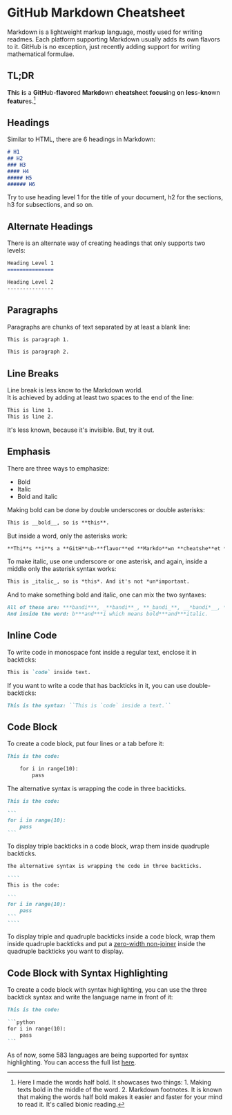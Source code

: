 # GitHub Markdown Cheatsheet

Markdown is a lightweight markup language, mostly used for writing readmes. Each platform supporting Markdown usually adds its own flavors to it. GitHub is no exception, just recently adding support for writing mathematical formulae.

## TL;DR
**Thi**s **i**s a **GitH**ub-**flavor**ed **Markdo**wn **cheatshe**et **focusi**ng **o**n **les**s-**kno**wn **featur**es.[^1]

## Headings
Similar to HTML, there are 6 headings in Markdown:

```markdown
# H1
## H2
### H3
#### H4
##### H5
###### H6
```

Try to use heading level 1 for the title of your document, h2 for the sections, h3 for subsections, and so on.

## Alternate Headings
There is an alternate way of creating headings that only supports two levels:

```markdown
Heading Level 1
===============

Heading Level 2
---------------
```

## Paragraphs
Paragraphs are chunks of text separated by at least a blank line:

```markdown
This is paragraph 1.

This is paragraph 2.
```

## Line Breaks
Line break is less know to the Markdown world.  
It is achieved by adding at least two spaces to the end of the line:

```markdown
This is line 1.  
This is line 2.
```

It's less known, because it's invisible. But, try it out.

## Emphasis

There are three ways to emphasize:
- Bold
- Italic
- Bold and italic

Making bold can be done by double underscores or double asterisks:

```markdown
This is __bold__, so is **this**.
```

But inside a word, only the asterisks work:

```markdown
**Thi**s **i**s a **GitH**ub-**flavor**ed **Markdo**wn **cheatshe**et **focusi**ng **o**n **les**s-**kno**wn **featur**es.
```

To make italic, use one underscore or one asterisk, and again, inside a middle only the asterisk syntax works:

```markdown
This is _italic_, so is *this*. And it's not *un*important.
```

And to make something bold and italic, one can mix the two syntaxes:

```markdown
All of these are: ***bandi***, _**bandi**_, **_bandi_**, __*bandi*__, *__bandi__*, ___bandi___.
And inside the word: b***and***i which means bold***and***italic.
```

## Inline Code

To write code in monospace font inside a regular text, enclose it in backticks:

```markdown
This is `code` inside text.
```

If you want to write a code that has backticks in it, you can use double-backticks:

```markdown
This is the syntax: ``This is `code` inside a text.``
```

## Code Block

To create a code block, put four lines or a tab before it:

```markdown
This is the code:

    for i in range(10):
        pass
```

The alternative syntax is wrapping the code in three backticks.

````markdown
This is the code:

```
for i in range(10):
    pass
```
````

To display triple backticks in a code block, wrap them inside quadruple backticks.

````markdown
The alternative syntax is wrapping the code in three backticks.

``‌``
This is the code:

```
for i in range(10):
    pass
```
``‌``
````

To display triple and quadruple backticks inside a code block, wrap them inside quadruple backticks and put a [zero-width non-joiner](https://unicode-explorer.com/c/200C) inside the quadruple backticks you want to display.

## Code Block with Syntax Highlighting

To create a code block with syntax highlighting, you can use the three backtick syntax and write the language name in front of it:

```markdown
This is the code:

`‌`‌`python
for i in range(10):
    pass
`‌`‌`
```

As of now, some 583 languages are being supported for syntax highlighting. You can access the full list [here](https://github.com/github/linguist/blob/master/vendor/README.md).

[^1]: Here I made the words half bold. It showcases two things: 1. Making texts bold in the middle of the word. 2. Markdown footnotes. It is known that making the words half bold makes it easier and faster for your mind to read it. It's called bionic reading.
